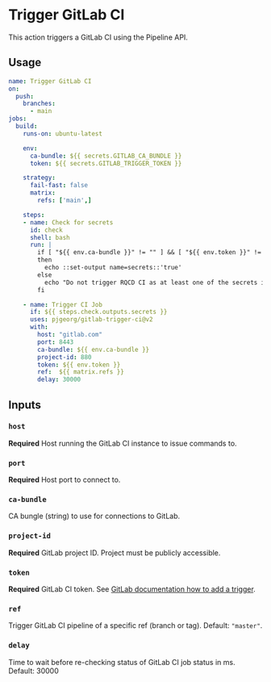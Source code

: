 # Trigger GitLab CI

This action triggers a GitLab CI using the Pipeline API.

## Usage
```yaml
name: Trigger GitLab CI
on:
  push:
    branches:
      - main
jobs:
  build:
    runs-on: ubuntu-latest

    env:
      ca-bundle: ${{ secrets.GITLAB_CA_BUNDLE }}
      token: ${{ secrets.GITLAB_TRIGGER_TOKEN }}

    strategy:
      fail-fast: false
      matrix:
        refs: ['main',]

    steps:
    - name: Check for secrets
      id: check
      shell: bash
      run: |
        if [ "${{ env.ca-bundle }}" != "" ] && [ "${{ env.token }}" != "" ]
        then
          echo ::set-output name=secrets::'true'
        else
          echo "Do not trigger RQCD CI as at least one of the secrets is missing."
        fi

    - name: Trigger CI Job
      if: ${{ steps.check.outputs.secrets }}
      uses: pjgeorg/gitlab-trigger-ci@v2
      with:
        host: "gitlab.com"
        port: 8443
        ca-bundle: ${{ env.ca-bundle }}
        project-id: 880
        token: ${{ env.token }}
        ref:  ${{ matrix.refs }}
        delay: 30000
```

## Inputs

### `host`

**Required** Host running the GitLab CI instance to issue commands to.

### `port`

**Required** Host port to connect to.

### `ca-bundle`

CA bungle (string) to use for connections to GitLab.

### `project-id`

**Required** GitLab project ID. Project must be publicly accessible.

### `token`

**Required** GitLab CI token. See [GitLab documentation how to add a trigger](https://docs.gitlab.com/ee/ci/triggers/#adding-a-new-trigger).

### `ref`

Trigger GitLab CI pipeline of a specific ref (branch or tag). Default: `"master"`.

### `delay`

Time to wait before re-checking status of GitLab CI job status in ms. Default: 30000

